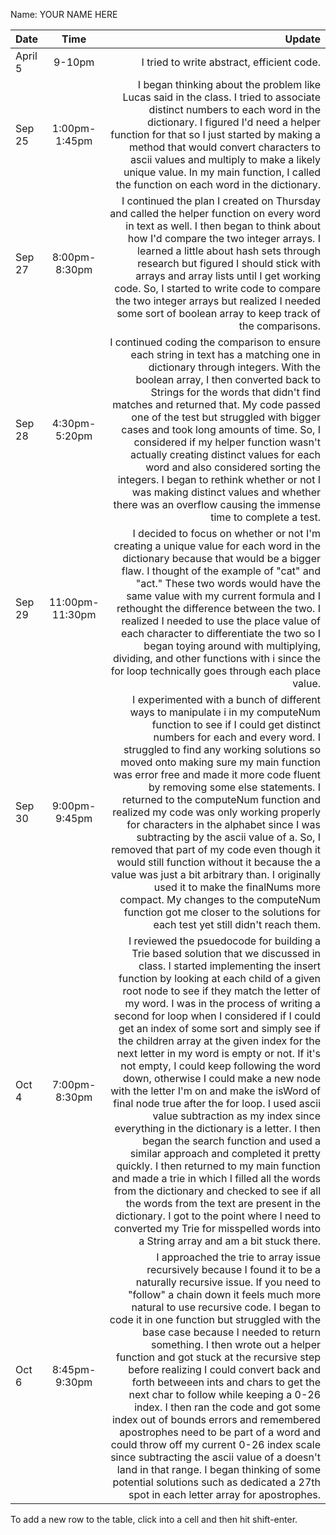 Name: YOUR NAME HERE

| Date    |      Time       |                                                                                                                                                                                                                                                                                                                                                                                                                                                                                                                                                                                                                                                                                                                                                                                                                                                                                                                                                                                                                                                                                                                                Update |
|:--------|:---------------:|--------------------------------------------------------------------------------------------------------------------------------------------------------------------------------------------------------------------------------------------------------------------------------------------------------------------------------------------------------------------------------------------------------------------------------------------------------------------------------------------------------------------------------------------------------------------------------------------------------------------------------------------------------------------------------------------------------------------------------------------------------------------------------------------------------------------------------------------------------------------------------------------------------------------------------------------------------------------------------------------------------------------------------------------------------------------------------------------------------------------------------------:|
| April 5 |     9-10pm      |                                                                                                                                                                                                                                                                                                                                                                                                                                                                                                                                                                                                                                                                                                                                                                                                                                                                                                                                                                                                                                                                                            I tried to write abstract, efficient code. |
| Sep 25  |  1:00pm-1:45pm  |                                                                                                                                                                                                                                                                                                                                                                                                                                                                                                                                                                                                                                                                                                                                        I began thinking about the problem like Lucas said in the class. I tried to associate distinct numbers to each word in the dictionary. I figured I'd need a helper function for that so I just started by making a method that would convert characters to ascii values and multiply to make a likely unique value. In my main function, I called the function on each word in the dictionary. |
| Sep 27  |  8:00pm-8:30pm  |                                                                                                                                                                                                                                                                                                                                                                                                                                                                                                                                                                                                                                                                    I continued the plan I created on Thursday and called the helper function on every word in text as well. I then began to think about how I'd compare the two integer arrays. I learned a little about hash sets through research but figured I should stick with arrays and array lists until I get working code. So, I started to write code to compare the two integer arrays but realized I needed some sort of boolean array to keep track of the comparisons. |
| Sep 28  |  4:30pm-5:20pm  |                                                                                                                                                                                                                                                                                                                                                                                                                                                                                                             I continued coding the comparison to ensure each string in text has a matching one in dictionary through integers. With the boolean array, I then converted back to Strings for the words that didn't find matches and returned that. My code passed one of the test but struggled with bigger cases and took long amounts of time. So, I considered if my helper function wasn't actually creating distinct values for each word and also considered sorting the integers. I began to rethink whether or not I was making distinct values and whether there was an overflow causing the immense time to complete a test. |
| Sep 29  | 11:00pm-11:30pm |                                                                                                                                                                                                                                                                                                                                                                                                                                                                                                                                                                                              I decided to focus on whether or not I'm creating a unique value for each word in the dictionary because that would be a bigger flaw. I thought of the example of "cat" and "act." These two words would have the same value with my current formula and I rethought the difference between the two. I realized I needed to use the place value of each character to differentiate the two so I began toying around with multiplying, dividing, and other functions with i since the for loop technically goes through each place value. |
| Sep 30  |  9:00pm-9:45pm  |                                                                                                                                                                                                                                                                                                                         I experimented with a bunch of different ways to manipulate i in my computeNum function to see if I could get distinct numbers for each and every word. I struggled to find any working solutions so moved onto making sure my main function was error free and made it more code fluent by removing some else statements. I returned to the computeNum function and realized my code was only working properly for characters in the alphabet since I was subtracting by the ascii value of a. So, I removed that part of my code even though it would still function without it because the a value was just a bit arbitrary than. I originally used it to make the finalNums more compact. My changes to the computeNum function got me closer to the solutions for each test yet still didn't reach them. |
| Oct 4   |  7:00pm-8:30pm  | I reviewed the psuedocode for building a Trie based solution that we discussed in class. I started implementing the insert function by looking at each child of a given root node to see if they match the letter of my word. I was in the process of writing a second for loop when I considered if I could get an index of some sort and simply see if the children array at the given index for the next letter in my word is empty or not. If it's not empty, I could keep following the word down, otherwise I could make a new node with the letter I'm on and make the isWord of final node true after the for loop. I used ascii value subtraction as my index since everything in the dictionary is a letter. I then began the search function and used a similar approach and completed it pretty quickly. I then returned to my main function and made a trie in which I filled all the words from the dictionary and checked to see if all the words from the text are present in the dictionary. I got to the point where I need to converted my Trie for misspelled words into a String array and am a bit stuck there. |
| Oct 6   |  8:45pm-9:30pm  |                                                                                                                                                                                                                                                                I approached the trie to array issue recursively because I found it to be a naturally recursive issue. If you need to "follow" a chain down it feels much more natural to use recursive code. I began to code it in one function but struggled with the base case because I needed to return something. I then wrote out a helper function and got stuck at the recursive step before realizing I could convert back and forth betweeen ints and chars to get the next char to follow while keeping a 0-26 index. I then ran the code and got some index out of bounds errors and remembered apostrophes need to be part of a word and could throw off my current 0-26 index scale since subtracting the ascii value of a doesn't land in that range. I began thinking of some potential solutions such as dedicated a 27th spot in each letter array for apostrophes. |


To add a new row to the table, click into a cell and then hit shift-enter.